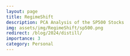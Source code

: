 ```yaml
---
layout: page
title: RegimeShift
description: PCA Analysis of the SP500 Stocks
img: assets/img/RegimeShift/sp500.png
redirect: /blog/2024/distill/
importance: 3
category: Personal
---
```

